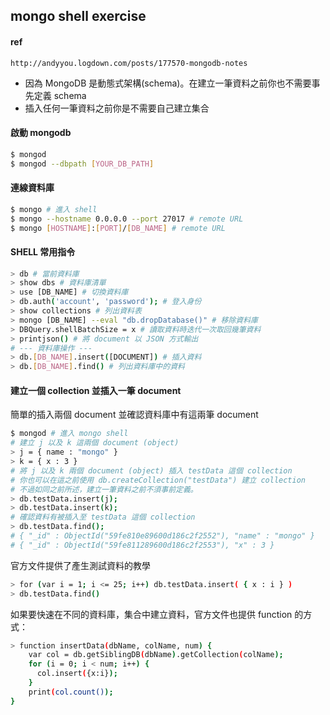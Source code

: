 ## mongo shell exercise
#### ref
```
http://andyyou.logdown.com/posts/177570-mongodb-notes
```
- 因為 MongoDB 是動態式架構(schema)。在建立一筆資料之前你也不需要事先定義 schema
- 插入任何一筆資料之前你是不需要自己建立集合

#### 啟動 mongodb  
```sh
$ mongod
$ mongod --dbpath [YOUR_DB_PATH]
```
#### 連線資料庫
```sh
$ mongo # 進入 shell
$ mongo --hostname 0.0.0.0 --port 27017 # remote URL
$ mongo [HOSTNAME]:[PORT]/[DB_NAME] # remote URL
```
#### SHELL 常用指令
```sh
> db # 當前資料庫
> show dbs # 資料庫清單
> use [DB_NAME] # 切換資料庫
> db.auth('account', 'password'); # 登入身份
> show collections # 列出資料表
> mongo [DB_NAME] --eval "db.dropDatabase()" # 移除資料庫
> DBQuery.shellBatchSize = x # 讀取資料時迭代一次取回幾筆資料
> printjson() # 將 document 以 JSON 方式輸出
# --- 資料庫操作 ---
> db.[DB_NAME].insert([DOCUMENT]) # 插入資料
> db.[DB_NAME].find() # 列出資料庫中的資料
```
#### 建立一個 collection 並插入一筆 document
簡單的插入兩個 document 並確認資料庫中有這兩筆 document
```sh
$ mongod # 進入 mongo shell
# 建立 j 以及 k 這兩個 document (object)
> j = { name : "mongo" }
> k = { x : 3 }
# 將 j 以及 k 兩個 document (object) 插入 testData 這個 collection
# 你也可以在這之前使用 db.createCollection("testData") 建立 collection
# 不過如同之前所述，建立一筆資料之前不須事前定義。
> db.testData.insert(j);
> db.testData.insert(k);
# 確認資料有被插入至 testData 這個 collection
> db.testData.find();
# { "_id" : ObjectId("59fe810e89600d186c2f2552"), "name" : "mongo" }
# { "_id" : ObjectId("59fe811289600d186c2f2553"), "x" : 3 }
```  
官方文件提供了產生測試資料的教學
```sh
> for (var i = 1; i <= 25; i++) db.testData.insert( { x : i } )
> db.testData.find()
```
如果要快速在不同的資料庫，集合中建立資料，官方文件也提供 function 的方式：
```sh
> function insertData(dbName, colName, num) {
    var col = db.getSiblingDB(dbName).getCollection(colName);
    for (i = 0; i < num; i++) {
      col.insert({x:i});
    }
    print(col.count());
}
```
